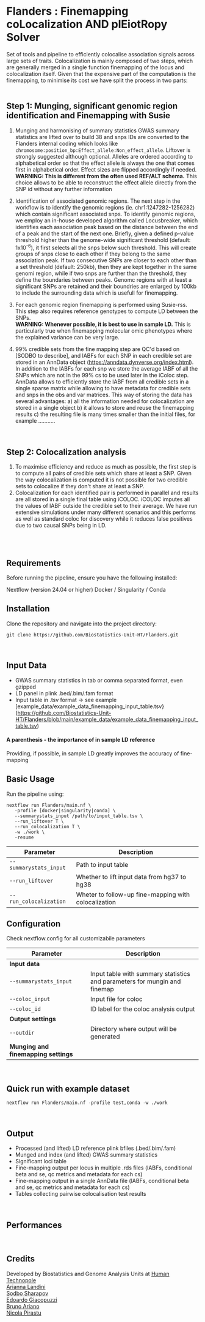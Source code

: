 # Flanders : Finemapping coLocalization AND plEiotRopy Solver	

Set of tools and pipeline to efficiently colocalise association signals across large sets of traits.
Colocalization is mainly composed of two steps, which are generally merged in a single function finemapping of the locus and colocalization itself. Given that the expensive part of the computation is the finemapping, to minimise its cost we have split the process in two parts:    
</br>
## Step 1: Munging, significant genomic region identification and Finemapping with Susie

1) Munging and harmonising of summary statistics
   GWAS summary statistics are lifted over to build 38 and snps IDs are converted to the Flanders internal coding which looks like `chromosome:position_bp:Effect_allele:Non_effect_allele`. Liftover is strongly suggested although optional. Alleles are ordered according to alphabetical order so that the effect allele is always the one that comes first in alphabetical order. Effect sizes are flipped accordingly if needed.</br>
   __WARNING: This is different from the often used REF/ALT schema.__ This choice allows to be able to reconstruct the effect allele directly from the SNP id without any further information
   
3) Identification of associated genomic regions.
   The next step in the workflow is to identify the genomic regions (ie. chr1:1247282-1256282) which contain significant associated snps. To identify genomic regions, we employ an in-house developed algorithm called Locusbreaker, which identifies each association peak based on the distance between the end of a peak and the start of the next one.
   Briefly, given a defined p-value threshold higher than the genome-wide significant threshold (default: 1x10<sup>-6</sup>), it first selects all the snps below such threshold. This will create groups of snps close to each other if they belong to the 
   same association peak. If two consecutive SNPs are closer to each other than a set threshold (default: 250kb), then they are kept together in the same genomi region, while if two snps are further than the threshold, they define the 
   boundaries between peaks.  Genomc regions with at least a significant SNPs are retained and their boundries are enlarged by 100kb to include the surrounding data which is usefull for finemapping.

4) For each genomic region finemapping is performed using Susie-rss. This step also requires reference genotypes to compute LD between the SNPs.</br>__WARNING: Whenever possible, it is best to use in sample LD.__ This is particularly true when finemapping molecular omic phenotypes where the explained variance can be very large.

5) 99% credible sets from the fine mapping step are QC'd based on [SODBO to describe], and lABFs for each SNP in each credible set are stored in an AnnData object (https://anndata.dynverse.org/index.html). In addition to the lABFs for each snp 
   we store the average lABF of all the SNPs which are not in the 99% cs to be used later in the iColoc step.
   AnnData allows to efficiently store the lABF from all credible sets in a single sparse matrix while allowing to have metadata for credible sets and snps in the obs and var matrices. This way of storing the data has several advantages: a) all 
   the information needed for colocalization are stored in a single object b) it allows to store and reuse the finemapping results c) the resulting file is many times smaller than the initial files, for example ........... 
</br>

## Step 2: Colocalization analysis

1) To maximise efficiency and reduce as much as possible, the first step is to compute all pairs of credible sets which share at least a SNP. Given the way colocalization is computed it is not possible for two credible sets to colocalize if they don't share at least a SNP.
2) Colocalization for each identified pair is performed in parallel and results are all stored in a single final table using iCOLOC. iCOLOC imputes all the values of lABF outside the credible set to their average. We have run extensive simulations under many different scenarios and this performs as well as standard coloc for discovery while it reduces false positives due to two causal SNPs being in LD.
</br>
</br>

## Requirements
Before running the pipeline, ensure you have the following installed:

Nextflow (version 24.04 or higher)
Docker / Singularity / Conda
</br>

## Installation
Clone the repository and navigate into the project directory:
```
git clone https://github.com/Biostatistics-Unit-HT/Flanders.git
```
</br>

## Input Data
- GWAS summary statistics in tab or comma separated format, even gzipped
- LD panel in plink .bed/.bim/.fam format
- Input table in .tsv format → see example [example_data/example_data_finemapping_input_table.tsv}(https://github.com/Biostatistics-Unit-HT/Flanders/blob/main/example_data/example_data_finemapping_input_table.tsv)

#### A parenthesis - the importance of in sample LD reference
Providing, if possible, in sample LD greatly improves the accuracy of fine-mapping
</br>

## Basic Usage
Run the pipeline using:

```
nextflow run Flanders/main.nf \
   -profile [docker|singularity|conda] \
   --summarystats_input /path/to/input_table.tsv \
   --run_liftover T \
   --run_colocalization T \
   -w ./work \
   -resume
```
| Parameter                     | Description                                                     |
|-------------------------------|-----------------------------------------------------------------|
| `--summarystats_input`        | Path to input table                                             |
| `--run_liftover`              | Whether to lift input data from hg37 to hg38                    |
| `--run_colocalization`        | Wheter to follow-up fine-mapping with colocalization            |




## Configuration
Check nextflow.config for all customizabile parameters

| Parameter                     | Description                                                               |
|-------------------------------|---------------------------------------------------------------------------|
| **Input data** |                                       |
| `--summarystats_input`        | Input table with summary statistics and parameters for mungin and finemap |
| `--coloc_input `              | Input file for coloc                                                      |
| `--coloc_id`                  | ID label for the coloc analysis output                                    |
| **Output settings** |                                       |
| `--outdir`                    | Directory where output will be generated                        |
| **Munging and finemapping settings** |                                       |


</br>

## Quick run with example dataset
```
nextflow run Flanders/main.nf -profile test,conda -w ./work
```
</br>

## Output
- Processed (and lifted) LD reference plink bfiles (.bed/.bim/.fam)
- Munged and index (and lifted) GWAS summary statistics
- Significant loci table
- Fine-mapping output per locus in multiple .rds files (lABFs, conditional beta and se, qc metrics and metadata for each cs)
- Fine-mapping output in a single AnnData file (lABFs, conditional beta and se, qc metrics and metadata for each cs)
- Tables collecting pairwise colocalisation test results
</br>

## Performances
</br>

## Credits
Developed by Biostatistics and Genome Analysis Units at [Human Technopole](https://humantechnopole.it/en/)<br>
[Arianna Landini](mailto:arianna.landini@fht.org)<br>
[Sodbo Sharapov](mailto:sodbo.sharapov@fht.org)<br>
[Edoardo Giacopuzzi](mailto:edoardo.giacopuzzi@fht.org)<br>
[Bruno Ariano](mailto:bruno.ariano@fht.org)<br>
[Nicola Pirastu](mailto:nicola.pirastu@fht.org)<br>
